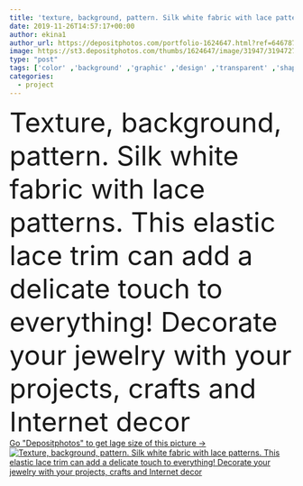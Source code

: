 ```yaml
---
title: 'texture, background, pattern. Silk white fabric with lace patter'
date: 2019-11-26T14:57:17+00:00
author: ekina1
author_url: https://depositphotos.com/portfolio-1624647.html?ref=64678756
image: https://st3.depositphotos.com/thumbs/1624647/image/31947/319472768/api_thumb_450.jpg?forcejpeg=true
type: "post"
tags: ['color' ,'background' ,'graphic' ,'design' ,'transparent' ,'shape' ,'decoration' ,'decorative' ,'closeup' ,'art' ,'decor' ,'wet' ,'liquid' ,'texture' ,'water' ,'floral' ,'pattern' ,'antique' ,'grunge' ,'old' ,'retro' ,'blanket' ,'seamless' ,'ornament' ,'cold' ,'cool' ,'backdrop' ,'tile' ,'clean' ,'wallpaper' ,'material' ,'textured' ,'artistic' ,'textile' ,'surface' ,'mosaic' ,'fabric' ,'geometry' ,'tiled' ,'embroidery' ,'lace' ,'silk fabric' ,'white fabric' ,'lace patterns' ]
categories: 
  - project
---
```

<div aling="center">
            <font size="60"> Texture, background, pattern. Silk white fabric with lace patterns. This elastic lace trim can add a delicate touch to everything! Decorate your jewelry with your projects, crafts and Internet decor</font>   
</div>
<div>
    <a href='https://st3.depositphotos.com/thumbs/1624647/image/31947/319472768/api_thumb_450.jpg?forcejpeg=true?ref=64678756' target=_blank > Go "Depositphotos" to get lage size of this picture ->
        <img href='https://st3.depositphotos.com/thumbs/1624647/image/31947/319472768/api_thumb_450.jpg?forcejpeg=true?ref=64678756' src='https://st3.depositphotos.com/1624647/31947/i/950/depositphotos_319472768-stock-photo-texture-background-pattern-silk-white.jpg?forcejpeg=true' alt='Texture, background, pattern. Silk white fabric with lace patterns. This elastic lace trim can add a delicate touch to everything! Decorate your jewelry with your projects, crafts and Internet decor' >
    </a>
</div>
